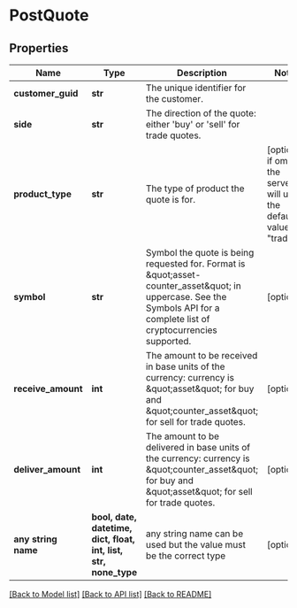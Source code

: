 # PostQuote


## Properties
Name | Type | Description | Notes
------------ | ------------- | ------------- | -------------
**customer_guid** | **str** | The unique identifier for the customer. | 
**side** | **str** | The direction of the quote: either &#39;buy&#39; or &#39;sell&#39; for trade quotes. | 
**product_type** | **str** | The type of product the quote is for. | [optional]  if omitted the server will use the default value of "trading"
**symbol** | **str** | Symbol the quote is being requested for. Format is \&quot;asset-counter_asset\&quot; in uppercase. See the Symbols API for a complete list of cryptocurrencies supported. | [optional] 
**receive_amount** | **int** | The amount to be received in base units of the currency: currency is \&quot;asset\&quot; for buy and \&quot;counter_asset\&quot; for sell for trade quotes. | [optional] 
**deliver_amount** | **int** | The amount to be delivered in base units of the currency: currency is \&quot;counter_asset\&quot; for buy and \&quot;asset\&quot; for sell for trade quotes. | [optional] 
**any string name** | **bool, date, datetime, dict, float, int, list, str, none_type** | any string name can be used but the value must be the correct type | [optional]

[[Back to Model list]](../README.md#documentation-for-models) [[Back to API list]](../README.md#documentation-for-api-endpoints) [[Back to README]](../README.md)


